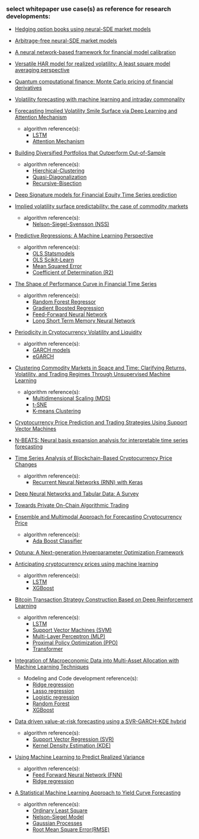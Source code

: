 ### select whitepaper use case(s) as reference for research developments:

- [Hedging option books using neural-SDE market models](https://arxiv.org/abs/2205.15991)

- [Arbitrage-free neural-SDE market models](https://arxiv.org/pdf/2105.11053.pdf) 

- [A neural network-based framework for financial model calibration](https://mathematicsinindustry.springeropen.com/articles/10.1186/s13362-019-0066-7)

- [Versatile HAR model for realized volatility: A least square model averaging perspective](https://www.sciencedirect.com/science/article/pii/S2096232019300046)

- [Quantum computational finance: Monte Carlo pricing of financial derivatives](https://arxiv.org/abs/1805.00109)

- [Volatility forecasting with machine learning and intraday commonality](https://arxiv.org/abs/2202.08962)

- [Forecasting Implied Volatility Smile Surface via Deep Learning and Attention Mechanism](https://arxiv.org/abs/1912.11059)
  - algorithm reference(s):
      - [LSTM](https://keras.io/api/layers/recurrent_layers/lstm/)
      - [Attention Mechanism](https://keras.io/api/layers/attention_layers/attention/)

- [Building Diversified Portfolios that Outperform Out-of-Sample](https://papers.ssrn.com/sol3/papers.cfm?abstract_id=2708678)
  - algorithm reference(s):
    - [Hierchical-Clustering](https://scikit-learn.org/stable/modules/clustering.html)
    - [Quasi-Diagonalization](https://scikit-learn.org/stable/modules/covariance.html)
    - [Recursive-Bisection](https://scikit-learn.org/stable/modules/generated/sklearn.feature_selection.RFE.html)

- [Deep Signature models for Financial Equity Time Series prediction](https://papers.ssrn.com/sol3/papers.cfm?abstract_id=4107756)

- [Implied volatility surface predictability: the case of commodity markets](https://arxiv.org/abs/1909.11009) 
  - algorithm reference(s):
    - [Nelson-Siegel-Svensson (NSS)](https://pypi.org/project/nelson-siegel-svensson/) 

- [Predictive Regressions: A Machine Learning Perspective](https://papers.ssrn.com/sol3/papers.cfm?abstract_id=3709412)
  - algorithm reference(s):
    - [OLS Statsmodels](https://www.statsmodels.org/stable/examples/notebooks/generated/ols.html#OLS-estimation)
    - [OLS Scikit-Learn](https://scikit-learn.org/stable/modules/linear_model.html#)
    - [Mean Squared Error](https://scikit-learn.org/stable/modules/generated/sklearn.metrics.mean_squared_error.html)
    - [Coefficient of Determination (R2)](https://scikit-learn.org/stable/modules/generated/sklearn.metrics.r2_score.html)

- [The Shape of Performance Curve in Financial Time Series](https://papers.ssrn.com/sol3/papers.cfm?abstract_id=3986154)
  - algorithm reference(s): 
    - [Random Forest Regressor](https://scikit-learn.org/stable/modules/generated/sklearn.ensemble.RandomForestRegressor.html)
    - [Gradient Boosted Regression](https://scikit-learn.org/stable/auto_examples/ensemble/plot_gradient_boosting_regression.html)
    - [Feed-Forward Neural Network](https://pytorch.org/tutorials/beginner/blitz/neural_networks_tutorial.html)
    - [Long Short Term Memory Neural Network](https://keras.io/api/layers/recurrent_layers/lstm/)

- [Periodicity in Cryptocurrency Volatility and Liquidity](https://arxiv.org/abs/2109.12142)
  - algorithm reference(s):
    - [GARCH models](https://arch.readthedocs.io/en/latest/univariate/volatility.html#volatility-processes)
    - [eGARCH](https://pyflux.readthedocs.io/en/latest/egarch.html)   

- [Clustering Commodity Markets in Space and Time: Clarifying Returns, Volatility, and Trading Regimes Through Unsupervised Machine Learning](https://papers.ssrn.com/sol3/papers.cfm?abstract_id=3791138) 
  - algorithm reference(s):
    - [Multidimensional Scaling (MDS)](https://scikit-learn.org/stable/modules/generated/sklearn.manifold.MDS.html)
    - [t-SNE](https://scikit-learn.org/stable/modules/generated/sklearn.manifold.TSNE.html)
    - [K-means Clustering](https://scikit-learn.org/stable/modules/clustering.html#:~:text=2.3.1.%20Overview%20of%20clustering%20methods%20%C2%B6%20%20,nearest-neighbor%20gr%20...%20%206%20more%20rows%20)

- [Cryptocurrency Price Prediction and Trading Strategies Using Support Vector Machines](https://arxiv.org/abs/1911.11819)

- [N-BEATS: Neural basis expansion analysis for interpretable time series forecasting](https://arxiv.org/abs/1905.10437)

- [Time Series Analysis of Blockchain-Based Cryptocurrency Price Changes](https://arxiv.org/abs/2202.13874)
  - algorithm reference(s):
       - [Recurrent Neural Networks (RNN) with Keras](https://www.tensorflow.org/guide/keras/rnn) 
       
- [Deep Neural Networks and Tabular Data: A Survey](https://arxiv.org/abs/2110.01889)

- [Towards Private On-Chain Algorithmic Trading](https://arxiv.org/abs/2109.11270)

- [Ensemble and Multimodal Approach for Forecasting Cryptocurrency Price](https://arxiv.org/abs/2202.08967)
  - algorithm reference(s):
    - [Ada Boost Classifier](https://scikit-learn.org/stable/modules/generated/sklearn.ensemble.AdaBoostClassifier.html)

- [Optuna: A Next-generation Hyperparameter Optimization Framework](https://arxiv.org/abs/1907.10902)

- [Anticipating cryptocurrency prices using machine learning](https://arxiv.org/abs/1805.08550)
  - algorithm reference(s):
    - [LSTM](https://pytorch.org/docs/stable/generated/torch.nn.LSTM.html)
    - [XGBoost](https://xgboost.readthedocs.io/en/stable/install.html)

- [Bitcoin Transaction Strategy Construction Based on Deep Reinforcement Learning](https://arxiv.org/abs/2109.14789)
  - algorithm reference(s):
    - [LSTM](https://pytorch.org/docs/stable/generated/torch.nn.LSTM.html)
    - [Support Vector Machines (SVM)](https://scikit-learn.org/stable/modules/svm.html)
    - [Multi-Layer Perceptron (MLP)](https://scikit-learn.org/stable/modules/neural_networks_supervised.html)
    - [Proximal Policy Optimization (PPO)](https://keras.io/examples/rl/ppo_cartpole/)
    - [Transformer](https://pytorch.org/docs/stable/generated/torch.nn.Transformer.html) 
   
- [Integration of Macroeconomic Data into Multi-Asset Allocation with Machine Learning Techniques](https://papers.ssrn.com/sol3/papers.cfm?abstract_id=3586040)
  - Modeling and Code development reference(s):
    - [Ridge regression](https://scikit-learn.org/stable/modules/generated/sklearn.linear_model.ridge_regression.html)  
    - [Lasso regression](https://scikit-learn.org/stable/modules/generated/sklearn.linear_model.Lasso.html)
    - [Logistic regression](https://scikit-learn.org/stable/modules/generated/sklearn.linear_model.LogisticRegression.html)
    - [Random Forest](https://scikit-learn.org/stable/modules/generated/sklearn.ensemble.RandomForestRegressor.html)
    - [XGBoost](https://xgboost.readthedocs.io/en/latest/python/python_api.html#module-xgboost.sklearn)
    
- [Data driven value-at-risk forecasting using a SVR-GARCH-KDE hybrid](https://arxiv.org/abs/2009.06910) 
  - algorithm reference(s):
    - [Support Vector Regression (SVR)](https://scikit-learn.org/stable/modules/generated/sklearn.svm.SVR.html#sklearn.svm.SVR)
    - [Kernel Density Estimation (KDE)](https://scikit-learn.org/stable/auto_examples/neighbors/plot_digits_kde_sampling.html?highlight=kernel%20density%20estimation)

- [Using Machine Learning to Predict Realized Variance](https://arxiv.org/abs/1909.10035)
  - algorithm reference(s):
      - [Feed Forward Neural Network (FNN)](https://www.deeplearningwizard.com/deep_learning/practical_pytorch/pytorch_feedforward_neuralnetwork/)
      - [Ridge regression](https://scikit-learn.org/stable/modules/generated/sklearn.linear_model.ridge_regression.html) 

- [A Statistical Machine Learning Approach to Yield Curve Forecasting](https://arxiv.org/abs/1703.01536)
  - algorithm reference(s):
      - [Ordinary Least Square](https://www.statsmodels.org/stable/examples/notebooks/generated/ols.html)
      - [Nelson-Siegel Model](https://pypi.org/project/nelson-siegel-svensson/)
      - [Gaussian Processes](https://scikit-learn.org/stable/modules/gaussian_process.html)
      - [Root Mean Square Error(RMSE)](https://scikit-learn.org/stable/modules/generated/sklearn.metrics.mean_squared_error.html) 



